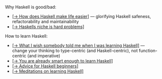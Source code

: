 Why Haskell is good/bad:
* [[→ How does Haskell make life easier]](https://williamyaoh.com/posts/2019-11-30-how-does-haskell-make-life-easier.html) — glorifying Haskell safeness, refactorability and maintainability
* [[→ Haskells niche is hard problems]](https://cdsmith.wordpress.com/2011/03/13/haskells-niche-hard-problems/)

How to learn Haskell:
* [[→ What I wish somebody told me when I was learning Haskell]](https://www.poberezkin.com/posts/2021-04-21-what-i-wish-somebody-told-me-when-i-was-learning-Haskell.html)
  — change your thinking to type-centric (and Haskell-centric), not function-centric (and imperative)
* [[→ You are already smart enough to learn Haskell]](https://williamyaoh.com/posts/2019-10-05-you-are-already-smart-enough.html)
* [[→ Advice for Haskell beginners]](https://www.haskellforall.com/2017/10/advice-for-haskell-beginners.html)
* [[→ Meditations on learning Haskell]](https://bitemyapp.com/blog/meditations-on-learning-haskell/)

